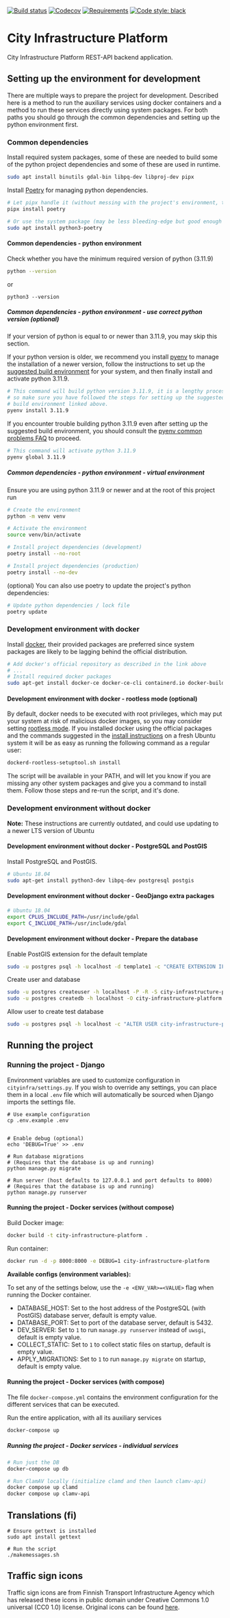 [![Build status](https://api.travis-ci.com/City-of-Helsinki/city-infrastructure-platform.svg?branch=master)](https://travis-ci.com/github/City-of-Helsinki/city-infrastructure-platform)
[![Codecov](https://codecov.io/gh/City-of-Helsinki/city-infrastructure-platform/branch/master/graph/badge.svg)](https://codecov.io/gh/City-of-Helsinki/city-infrastructure-platform)
[![Requirements](https://requires.io/github/City-of-Helsinki/city-infrastructure-platform/requirements.svg?branch=master)](https://requires.io/github/City-of-Helsinki/city-infrastructure-platform/requirements/?branch=master)
[![Code style: black](https://img.shields.io/badge/code%20style-black-000000.svg)](https://github.com/psf/black)

# City Infrastructure Platform

City Infrastructure Platform REST-API backend application.

## Setting up the environment for development

There are multiple ways to prepare the project for development. Described here is a method to run the auxiliary services using docker containers and a method to run these services directly using system packages. For both paths you should go through the common dependencies and setting up the python environment first.

### Common dependencies

Install required system packages, some of these are needed to build some of the python project dependencies and some of these are used in runtime.


```bash
sudo apt install binutils gdal-bin libpq-dev libproj-dev pipx
```

Install [Poetry](https://github.com/python-poetry/poetry#installation) for managing python dependencies.

```bash
# Let pipx handle it (without messing with the project's environment, the x at the end of pipx is important!)
pipx install poetry

# Or use the system package (may be less bleeding-edge but good enough for this project)
sudo apt install python3-poetry
```

#### Common dependencies - python environment

Check whether you have the minimum required version of python (3.11.9)

```bash
python --version
```

or

```
python3 --version
```

##### Common dependencies - python environment - use correct python version (optional)

If your version of python is equal to or newer than 3.11.9, you may skip this section.

If your python version is older, we recommend you install [pyenv](https://github.com/pyenv/pyenv) to manage the installation of a newer version, follow the instructions to set up the [suggested build environment](https://github.com/pyenv/pyenv/wiki#suggested-build-environment) for your system, and then finally install and activate python 3.11.9.


```bash
# This command will build python version 3.11.9, it is a lengthy process
# so make sure you have followed the steps for setting up the suggested
# build environment linked above.
pyenv install 3.11.9
```

If you encounter trouble building python 3.11.9 even after setting up the suggested build environment, you should consult the [pyenv common problems FAQ](https://github.com/pyenv/pyenv/wiki/Common-build-problems) to proceed.

```bash
# This command will activate python 3.11.9
pyenv global 3.11.9
```

##### Common dependencies - python environment - virtual environment

Ensure you are using python 3.11.9 or newer and at the root of this project run


```bash
# Create the environment
python -m venv venv

# Activate the environment
source venv/bin/activate

# Install project dependencies (development)
poetry install --no-root

# Install project dependencies (production)
poetry install --no-dev
```

(optional) You can also use poetry to update the project's python dependencies:

```bash
# Update python dependencies / lock file
poetry update
```

### Development environment with docker

Install [docker](https://docs.docker.com/engine/install/ubuntu/), their provided packages are preferred since system packages are likely to be lagging behind the official distribution.

```bash
# Add docker's official repository as described in the link above
# ...
# Install required docker packages
sudo apt-get install docker-ce docker-ce-cli containerd.io docker-buildx-plugin docker-compose-plugin
```

#### Development environment with docker - rootless mode (optional)

By default, docker needs to be executed with root privileges, which may put your system at risk of malicious docker images, so you may consider setting [rootless mode](https://docs.docker.com/engine/security/rootless/). If you installed docker using the official packages and the commands suggested in the [install instructions](https://docs.docker.com/engine/install/ubuntu/) on a fresh Ubuntu system it will be as easy as running the following command as a regular user:

```bash
dockerd-rootless-setuptool.sh install
```

The script will be available in your PATH, and will let you know if you are missing any other system packages and give you a command to install them. Follow those steps and re-run the script, and it's done.

### Development environment without docker

**Note:** These instructions are currently outdated, and could use updating to a newer LTS version of Ubuntu

#### Development environment without docker - PostgreSQL and PostGIS

Install PostgreSQL and PostGIS.

```bash
# Ubuntu 18.04
sudo apt-get install python3-dev libpq-dev postgresql postgis
```

#### Development environment without docker - GeoDjango extra packages

```bash
# Ubuntu 18.04
export CPLUS_INCLUDE_PATH=/usr/include/gdal
export C_INCLUDE_PATH=/usr/include/gdal
```

#### Development environment without docker - Prepare the database

Enable PostGIS extension for the default template

```bash
sudo -u postgres psql -h localhost -d template1 -c "CREATE EXTENSION IF NOT EXISTS postgis;"
```

Create user and database

```bash
sudo -u postgres createuser -h localhost -P -R -S city-infrastructure-platform  # use password `city-infrastructure-platform`
sudo -u postgres createdb -h localhost -O city-infrastructure-platform city-infrastructure-platform
```

Allow user to create test database

```bash
sudo -u postgres psql -h localhost -c "ALTER USER city-infrastructure-platform CREATEDB;"
```

## Running the project

### Running the project - Django

Environment variables are used to customize configuration in `cityinfra/settings.py`. If you wish to override any
settings, you can place them in a local `.env` file which will automatically be sourced when Django imports
the settings file.

```
# Use example configuration
cp .env.example .env


# Enable debug (optional)
echo 'DEBUG=True' >> .env

# Run database migrations
# (Requires that the database is up and running)
python manage.py migrate

# Run server (host defaults to 127.0.0.1 and port defaults to 8000)
# (Requires that the database is up and running)
python manage.py runserver
```

#### Running the project - Docker services (without compose)

Build Docker image:

```bash
docker build -t city-infrastructure-platform .
```

Run container:

```bash
docker run -d -p 8000:8000 -e DEBUG=1 city-infrastructure-platform
```

**Available configs (environment variables):**

To set any of the settings below, use the `-e <ENV_VAR>=<VALUE>` flag when running the Docker container.

* DATABASE_HOST: Set to the host address of the PostgreSQL (with PostGIS) database server, default is empty value.
* DATABASE_PORT: Set to port of the database server, default is 5432.
* DEV_SERVER: Set to `1` to run `manage.py runserver` instead of `uwsgi`, default is empty value.
* COLLECT_STATIC: Set to `1` to collect static files on startup, default is empty value.
* APPLY_MIGRATIONS: Set to `1` to run `manage.py migrate` on startup, default is empty value.

#### Running the project - Docker services (with compose)

The file `docker-compose.yml` contains the environment configuration for the different services that can be executed.

Run the entire application, with all its auxiliary services

```bash
docker-compose up
```

##### Running the project - Docker services - individual services

```bash
# Run just the DB
docker-compose up db

# Run ClamAV locally (initialize clamd and then launch clamv-api)
docker compose up clamd
docker compose up clamv-api
```

## Translations (fi)

```
# Ensure gettext is installed
sudo apt install gettext

# Run the script
./makemessages.sh
```

## Traffic sign icons

Traffic sign icons are from Finnish Transport Infrastructure Agency which has released these icons in public
domain under Creative Commons 1.0 universal (CC0 1.0) license. Original icons can be found
[here](https://github.com/finnishtransportagency/liikennemerkit/tree/master/collections/new_signs/svg).

